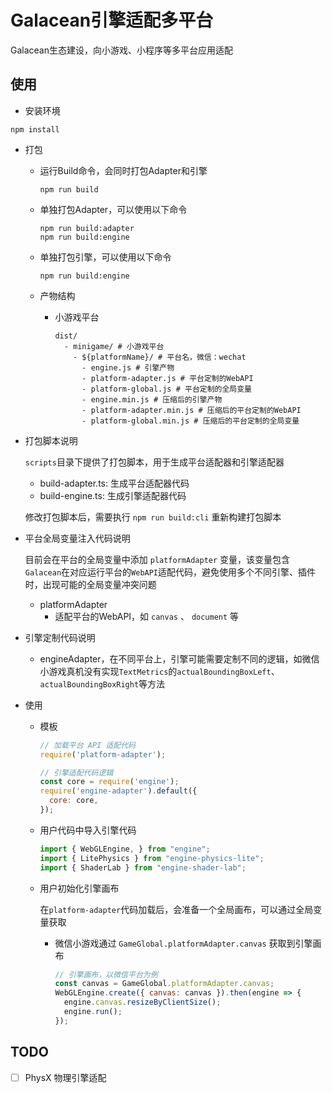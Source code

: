 # Galacean引擎适配多平台

Galacean生态建设，向小游戏、小程序等多平台应用适配

## 使用

- 安装环境
``` shell
npm install
```

- 打包
  - 运行Build命令，会同时打包Adapter和引擎
    ``` shell
    npm run build
    ```

  - 单独打包Adapter，可以使用以下命令
    ``` shell
    npm run build:adapter
    npm run build:engine
    ```

  - 单独打包引擎，可以使用以下命令
    ``` shell
    npm run build:engine
    ```

  - 产物结构
    - 小游戏平台
      ``` shell
      dist/
        - minigame/ # 小游戏平台
          - ${platformName}/ # 平台名，微信：wechat
            - engine.js # 引擎产物
            - platform-adapter.js # 平台定制的WebAPI
            - platform-global.js # 平台定制的全局变量
            - engine.min.js # 压缩后的引擎产物
            - platform-adapter.min.js # 压缩后的平台定制的WebAPI
            - platform-global.min.js # 压缩后的平台定制的全局变量
      ```

- 打包脚本说明
  
  `scripts`目录下提供了打包脚本，用于生成平台适配器和引擎适配器
    - build-adapter.ts: 生成平台适配器代码
    - build-engine.ts: 生成引擎适配器代码
  
  修改打包脚本后，需要执行 `npm run build:cli` 重新构建打包脚本


- 平台全局变量注入代码说明

  目前会在平台的全局变量中添加 `platformAdapter` 变量，该变量包含`Galacean`在对应运行平台的`WebAPI`适配代码，避免使用多个不同引擎、插件时，出现可能的全局变量冲突问题
  - platformAdapter
    - 适配平台的WebAPI，如 `canvas` 、 `document` 等

- 引擎定制代码说明
  - engineAdapter，在不同平台上，引擎可能需要定制不同的逻辑，如微信小游戏真机没有实现`TextMetrics`的`actualBoundingBoxLeft`、`actualBoundingBoxRight`等方法

- 使用
  - 模板
    ``` javascript
    // 加载平台 API 适配代码
    require('platform-adapter');

    // 引擎适配代码逻辑
    const core = require('engine');
    require('engine-adapter').default({
      core: core,
    });
    ```

  - 用户代码中导入引擎代码
    ``` javascript
    import { WebGLEngine, } from "engine";
    import { LitePhysics } from "engine-physics-lite";
    import { ShaderLab } from "engine-shader-lab";
    ```

  - 用户初始化引擎画布

    在`platform-adapter`代码加载后，会准备一个全局画布，可以通过全局变量获取
    - 微信小游戏通过 `GameGlobal.platformAdapter.canvas` 获取到引擎画布
      ``` javascript
      // 引擎画布，以微信平台为例
      const canvas = GameGlobal.platformAdapter.canvas;
      WebGLEngine.create({ canvas: canvas }).then(engine => {
        engine.canvas.resizeByClientSize();
        engine.run();
      });
      ```

## TODO
- [ ] PhysX 物理引擎适配
